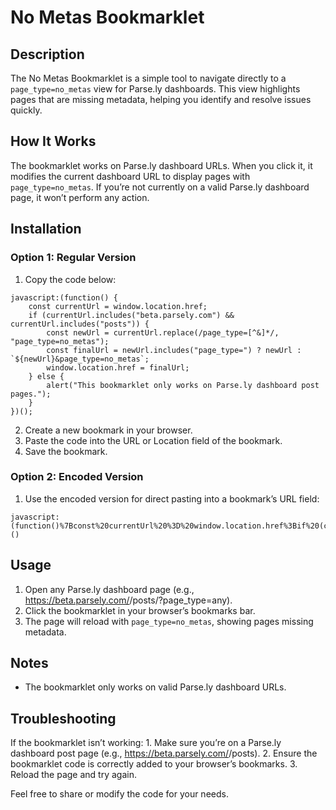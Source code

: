 # No Metas Bookmarklet

## Description

The No Metas Bookmarklet is a simple tool to navigate directly to a `page_type=no_metas` view for Parse.ly dashboards. This view highlights pages that are missing metadata, helping you identify and resolve issues quickly.

## How It Works

The bookmarklet works on Parse.ly dashboard URLs. When you click it, it modifies the current dashboard URL to display pages with `page_type=no_metas`. If you’re not currently on a valid Parse.ly dashboard page, it won’t perform any action.

## Installation

### Option 1: Regular Version
1. Copy the code below:

```
javascript:(function() {
    const currentUrl = window.location.href;
    if (currentUrl.includes("beta.parsely.com") && currentUrl.includes("posts")) {
        const newUrl = currentUrl.replace(/page_type=[^&]*/, "page_type=no_metas");
        const finalUrl = newUrl.includes("page_type=") ? newUrl : `${newUrl}&page_type=no_metas`;
        window.location.href = finalUrl;
    } else {
        alert("This bookmarklet only works on Parse.ly dashboard post pages.");
    }
})();
```

2. Create a new bookmark in your browser.
3. Paste the code into the URL or Location field of the bookmark.
4. Save the bookmark.

### Option 2: Encoded Version
 1.	Use the encoded version for direct pasting into a bookmark’s URL field:

```
javascript:(function()%7Bconst%20currentUrl%20%3D%20window.location.href%3Bif%20(currentUrl.includes(%22beta.parsely.com%22)%20%26%26%20currentUrl.includes(%22posts%22))%20%7Bconst%20newUrl%20%3D%20currentUrl.replace(%2Fpage_type%3D%5B%5E%26%5D*%2F%2C%20%22page_type%3Dno_metas%22)%3Bconst%20finalUrl%20%3D%20newUrl.includes(%22page_type%3D%22)%20%3F%20newUrl%20%3A%20%60%24%7BnewUrl%7D%26page_type%3Dno_metas%60%3Bwindow.location.href%20%3D%20finalUrl%3B%7D%20else%20%7Balert(%22This%20bookmarklet%20only%20works%20on%20Parse.ly%20dashboard%20post%20pages.%22)%3B%7D%7D)()
```

## Usage
1. Open any Parse.ly dashboard page (e.g., https://beta.parsely.com/<your-site>/posts/?page_type=any).
2. Click the bookmarklet in your browser’s bookmarks bar.
3. The page will reload with `page_type=no_metas`, showing pages missing metadata.

## Notes
- The bookmarklet only works on valid Parse.ly dashboard URLs.

## Troubleshooting

If the bookmarklet isn’t working:
	1.	Make sure you’re on a Parse.ly dashboard post page (e.g., https://beta.parsely.com/<your-site>/posts).
	2.	Ensure the bookmarklet code is correctly added to your browser’s bookmarks.
	3.	Reload the page and try again.

Feel free to share or modify the code for your needs.
